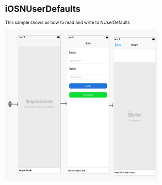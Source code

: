 # iOSNUserDefaults
This sample shows us how to read and write to NUserDefaults

<img src="https://github.com/jesulink2514/iOSNUserDefaults/blob/master/Previews/2018-04-05_0-23-13.png?raw=true" height="500" />
